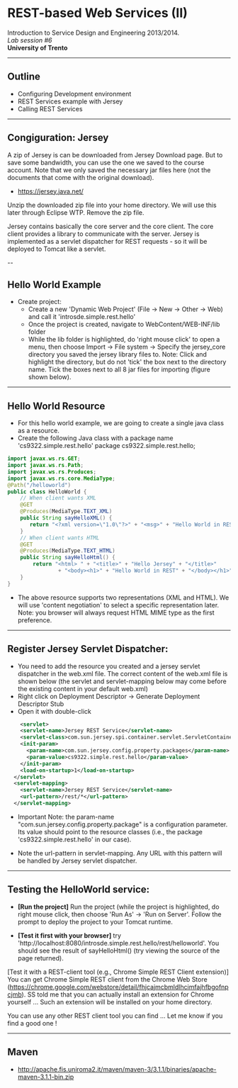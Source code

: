 # REST-based Web Services (II)
Introduction to Service Design and Engineering 2013/2014. 
<br>*Lab session #6*
<br>**University of Trento** 

---

## Outline

* Configuring Development environment
* REST Services example with Jersey
* Calling REST Services


---

## Congiguration: Jersey

A zip of Jersey is can be downloaded from Jersey Download page. But to save some bandwidth, you can use the one we saved to the course account. Note that we only saved the necessary jar files here (not the documents that come with the original download).

* https://jersey.java.net/

Unzip the downloaded zip file into your home directory. We will use this later through Eclipse WTP. Remove the zip file.

Jersey contains basically the core server and the core client. The core client provides a library to communicate with the server. Jersey is implemented as a servlet dispatcher for REST requests - so it will be deployed to Tomcat like a servlet.

--

## Hello World Example

* Create project:
	* Create a new 'Dynamic Web Project' (File -> New -> Other -> Web) and call it 'introsde.simple.rest.hello'
	* Once the project is created, navigate to WebContent/WEB-INF/lib folder
	* While the lib folder is highlighted, do 'right mouse click' to open a menu, then choose Import -> File system -> Specify the jersey_core directory you saved the jersey library files to. Note: Click and highlight the directory, but do not 'tick' the box next to the directory name. Tick the boxes next to all 8 jar files for importing (figure shown below).

---

## Hello World Resource

* For this hello world example, we are going to create a single java class as a resource.
* Create the following Java class with a package name 'cs9322.simple.rest.hello'
package cs9322.simple.rest.hello;

```java
import javax.ws.rs.GET;
import javax.ws.rs.Path;
import javax.ws.rs.Produces;
import javax.ws.rs.core.MediaType;
@Path("/helloworld")
public class HelloWorld {	
	// When client wants XML
	@GET
	@Produces(MediaType.TEXT_XML)
	public String sayHelloXML() { 
	   return "<?xml version=\"1.0\"?>" + "<msg>" + "Hello World in REST" + "</msg>";
	}
	// When client wants HTML
	@GET
	@Produces(MediaType.TEXT_HTML)
	public String sayHelloHtml() {
		return "<html> " + "<title>" + "Hello Jersey" + "</title>"
				+ "<body><h1>" + "Hello World in REST" + "</body></h1>" + "</html> ";
	}
}
```

* The above resource supports two representations (XML and HTML). We will use 'content negotiation' to select a specific representation later.
Note: you browser will always request HTML MIME type as the first preference.

---

## Register Jersey Servlet Dispatcher:

* You need to add the resource you created and a jersey servlet dispatcher in the web.xml file. The correct content of the web.xml file is shown below (the servlet and servlet-mapping below may come before the existing content in your default web.xml)
* Right click on Deployment Descriptor -> Generate Deployment Descriptor Stub
* Open it with double-click


```xml
	<servlet>
    <servlet-name>Jersey REST Service</servlet-name>
    <servlet-class>com.sun.jersey.spi.container.servlet.ServletContainer</servlet-class>
    <init-param>
      <param-name>com.sun.jersey.config.property.packages</param-name>
      <param-value>cs9322.simple.rest.hello</param-value>
    </init-param>
    <load-on-startup>1</load-on-startup>
  </servlet>
  <servlet-mapping>
    <servlet-name>Jersey REST Service</servlet-name>
    <url-pattern>/rest/*</url-pattern>
  </servlet-mapping>
```

* Important Note: the param-name "com.sun.jersey.config.property.package" is a configuration parameter. Its value should point to the resource classes (i.e., the package 'cs9322.simple.rest.hello' in our case).

* Note the url-pattern in servlet-mapping. Any URL with this pattern will be handled by Jersey servlet dispatcher.


---

## Testing the HelloWorld service:

* **[Run the project]** Run the project (while the project is highlighted, do right mouse click, then choose 'Run As' -> 'Run on Server'. Follow the prompt to deploy the project to your Tomcat runtime.

* **[Test it first with your browser]** try 'http://localhost:8080/introsde.simple.rest.hello/rest/helloworld'. You should see the result of sayHelloHtml() (try viewing the source of the page returned).

[Test it with a REST-client tool (e.g., Chrome Simple REST Client extension)] You can get Chrome Simple REST client from the Chrome Web Store (https://chrome.google.com/webstore/detail/fhjcajmcbmldlhcimfajhfbgofnpcjmb). SS told me that you can actually install an extension for Chrome yourself ... Such an extension will be installed on your home directory.

You can use any other REST client tool you can find ... Let me know if you find a good one !

---

## Maven

* http://apache.fis.uniroma2.it/maven/maven-3/3.1.1/binaries/apache-maven-3.1.1-bin.zip